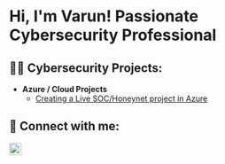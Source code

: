 <h1>Hi, I'm Varun! Passionate Cybersecurity Professional</h1>

<h2>👨‍💻 Cybersecurity Projects:</h2>

- <b>Azure / Cloud Projects</b>
  - [Creating a Live SOC/Honeynet project in Azure](https://github.com/VarunCyberTest/Cloud-Soc)


<h2> 🤳 Connect with me:</h2>


[<img align="left" alt="Varun Kapoor | LinkedIn" width="22px" src="https://cdn.jsdelivr.net/npm/simple-icons@v3/icons/linkedin.svg" />][linkedin]

[linkedin]: https://linkedin.com/in/varun-kapoor-764982240


